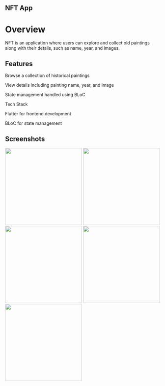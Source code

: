 ## NFT App

# Overview

NFT is an application where users can explore and collect old paintings along with their details, such as name, year, and images.

## Features

Browse a collection of historical paintings

View details including painting name, year, and image

State management handled using BLoC

Tech Stack

Flutter for frontend development

BLoC for state management

## Screenshots

<img src = "https://github.com/user-attachments/assets/8ba17b19-6897-47fd-8f76-10dd0418fd54" width = "250">
<img src = "https://github.com/user-attachments/assets/d9c106dc-05d1-4488-9b7a-b761a9ecd36f" width = "250">
<img src = "https://github.com/user-attachments/assets/ff933a63-780d-4465-8629-2520f11b9e10" width = "250">
<img src = "https://github.com/user-attachments/assets/f760af03-11de-45f8-af6b-6d5dfe281587" width = "250">
<img src = "https://github.com/user-attachments/assets/12ca6963-a24c-4d0a-98ad-b055c09dd808" width = "250">






